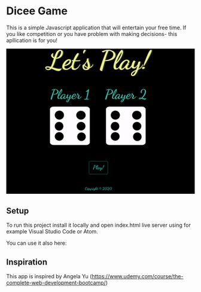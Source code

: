 # Dicee Game

This is a simple Javascript application that will entertain your free time. If you like competition or you have problem with making decisions- this apllication is for you!

![](dicee.gif)

## Setup

To run this project install it locally and open index.html live server using for example Visual Studio Code or Atom.

You can use it also here:

## Inspiration

This app is inspired by Angela Yu (https://www.udemy.com/course/the-complete-web-development-bootcamp/)
